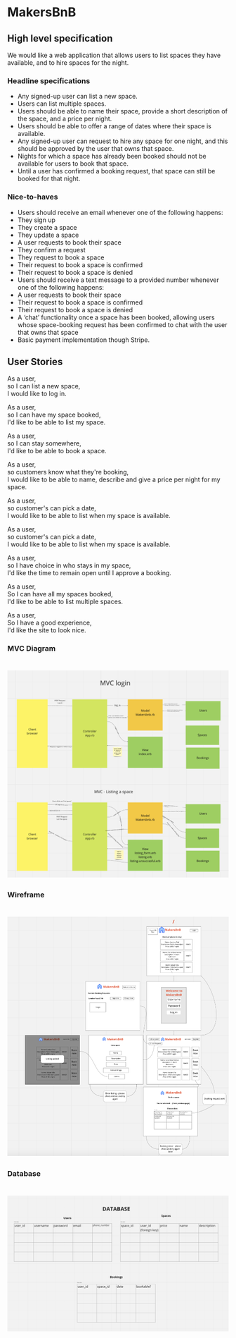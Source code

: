 # MakersBnB

## High level specification

We would like a web application that allows users to list spaces they have available, and to hire spaces for the night.

### Headline specifications
- Any signed-up user can list a new space.
- Users can list multiple spaces.
- Users should be able to name their space, provide a short description of the space, and a price per night.
- Users should be able to offer a range of dates where their space is available.
- Any signed-up user can request to hire any space for one night, and this should be approved by the user that owns that space.
- Nights for which a space has already been booked should not be available for users to book that space.
- Until a user has confirmed a booking request, that space can still be booked for that night.
### Nice-to-haves
- Users should receive an email whenever one of the following happens:
- They sign up
- They create a space
- They update a space
- A user requests to book their space
- They confirm a request
- They request to book a space
- Their request to book a space is confirmed
- Their request to book a space is denied
- Users should receive a text message to a provided number whenever one of the following happens:
- A user requests to book their space
- Their request to book a space is confirmed
- Their request to book a space is denied
- A ‘chat’ functionality once a space has been booked, allowing users whose space-booking request has been confirmed to chat with the user that owns that space
- Basic payment implementation though Stripe.

## User Stories

As a user,  
so I can list a new space,   
I would like to log in. 

As a user,   
so I can have my space booked,   
I'd like to be able to list my space. 

As a user,  
so I can stay somewhere,   
I'd like to be able to book a space. 

As a user,   
so customers know what they're booking,   
I would like to be able to name, describe and give a price per night for my space. 

As a user,   
so customer's can pick a date,   
I would like to be able to list when my space is available. 

As a user,   
so customer's can pick a date,   
I would like to be able to list when my space is available. 

As a user,   
so I have choice in who stays in my space,   
I'd like the time to remain open until I approve a booking. 

As a user,  
So I can have all my spaces booked,  
I'd like to be able to list multiple spaces. 

As a user,  
So I have a good experience,  
I'd like the site to look nice. 


### MVC Diagram

# ![MVC Diagram](https://github.com/chris-clement/MakersBnB/blob/main/screenshot/MVC%20Diagram.png)

### Wireframe
# ![Wireframe](https://github.com/chris-clement/MakersBnB/blob/main/screenshot/wireframe.png)

### Database
# ![Database](https://github.com/chris-clement/MakersBnB/blob/main/screenshot/database.png)
